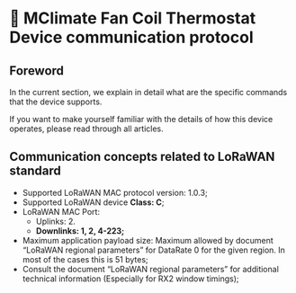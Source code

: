 # 📖 MClimate Fan Coil Thermostat Device communication protocol

## Foreword <a href="#foreword" id="foreword"></a>

In the current section, we explain in detail what are the specific commands that the device supports.

If you want to make yourself familiar with the details of how this device operates, please read through all articles.

## Communication concepts related to LoRaWAN standard <a href="#communication-concepts-related-to-lorawan-standard" id="communication-concepts-related-to-lorawan-standard"></a>

* Supported LoRaWAN MAC protocol version: 1.0.3;
* Supported LoRaWAN device **Class: C**;
* LoRaWAN MAC Port:
  * Uplinks: 2.
  * **Downlinks: 1, 2, 4-223;**
* Maximum application payload size: Maximum allowed by document “LoRaWAN regional parameters” for DataRate 0 for the given region. In most of the cases this is 51 bytes;
* Consult the document “LoRaWAN regional parameters” for additional technical information (Especially for RX2 window timings);
